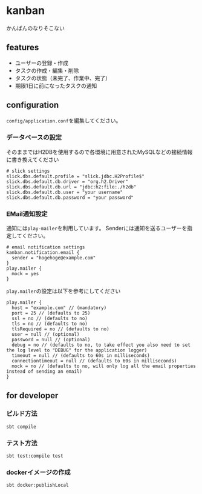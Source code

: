 # kanban
かんばんのなりそこない

## features

- ユーザーの登録・作成
- タスクの作成・編集・削除
- タスクの状態（未完了、作業中、完了）
- 期限1日に前になったタスクの通知

## configuration
`config/application.conf`を編集してください。

### データベースの設定
そのままではH2DBを使用するので各環境に用意されたMySQLなどの接続情報に書き換えてください
```$xslt
# slick settings
slick.dbs.default.profile = "slick.jdbc.H2Profile$"
slick.dbs.default.db.driver = "org.h2.Driver"
slick.dbs.default.db.url = "jdbc:h2:file:./h2db"
slick.dbs.default.db.user = "your username"
slick.dbs.default.db.password = "your password"
```

### EMail通知設定
通知には`play-mailer`を利用しています。
Senderには通知を送るユーザーを指定してください。
```$xslt
# email notification settings
kanban.notification.email {
  sender = "hogehoge@example.com"
}
play.mailer {
  mock = yes
}
```
`play.mailer`の設定は以下を参考にしてください
```$xslt
play.mailer {
  host = "example.com" // (mandatory)
  port = 25 // (defaults to 25)
  ssl = no // (defaults to no)
  tls = no // (defaults to no)
  tlsRequired = no // (defaults to no)
  user = null // (optional)
  password = null // (optional)
  debug = no // (defaults to no, to take effect you also need to set the log level to "DEBUG" for the application logger)
  timeout = null // (defaults to 60s in milliseconds)
  connectiontimeout = null // (defaults to 60s in milliseconds)
  mock = no // (defaults to no, will only log all the email properties instead of sending an email)
}
```

## for developer

### ビルド方法
`sbt compile`

### テスト方法
`sbt test:compile test`

### dockerイメージの作成
`sbt docker:publishLocal`
